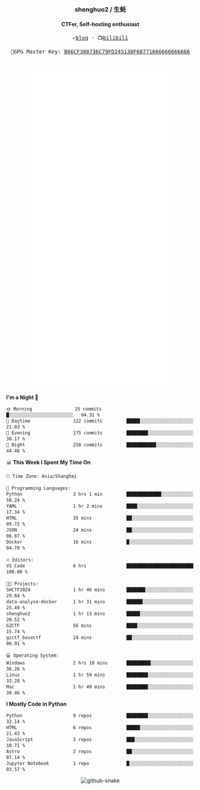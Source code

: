 <h3 align="center"> shenghuo2 / 生蚝 </h3>
<h4 align="center" >CTFer, Self-hosting enthusiast</h3>


<p align="center">
  <samp>
    ✍️<a href="https://blog.shenghuo2.top/">blog</a> -
    📺<a href="https://space.bilibili.com/85894935">bilibili</a>
  </samp>
</p>
<p align="center">
  <samp>
     🔐GPG Master Key: <a align="center" href="https://github.com/shenghuo2.gpg">B66CF308736C79FD245138F68771666666666666</a>
  </samp>
</p>
<br>
<p align="center">
  <a href="https://github.com/shenghuo2">
    <img width="400" align="top" src="https://github.com/shenghuo2/shenghuo2/blob/main/metrics.left.svg" />
  </a>
  <a href="https://github.com/shenghuo2">
    <img width="400" align="top" src="https://github.com/shenghuo2/shenghuo2/blob/main/metrics.right.svg" />
  </a>
</p>


<!--START_SECTION:waka-->
**I'm a Night 🦉** 

```text
🌞 Morning                25 commits          █░░░░░░░░░░░░░░░░░░░░░░░░   04.31 % 
🌆 Daytime                122 commits         █████░░░░░░░░░░░░░░░░░░░░   21.03 % 
🌃 Evening                175 commits         ████████░░░░░░░░░░░░░░░░░   30.17 % 
🌙 Night                  258 commits         ███████████░░░░░░░░░░░░░░   44.48 % 
```


📊 **This Week I Spent My Time On** 

```text
🕑︎ Time Zone: Asia/Shanghai

💬 Programming Languages: 
Python                   3 hrs 1 min         █████████████░░░░░░░░░░░░   50.24 % 
YAML                     1 hr 2 mins         ████░░░░░░░░░░░░░░░░░░░░░   17.34 % 
HTML                     35 mins             ██░░░░░░░░░░░░░░░░░░░░░░░   09.72 % 
JSON                     24 mins             ██░░░░░░░░░░░░░░░░░░░░░░░   06.87 % 
Docker                   16 mins             █░░░░░░░░░░░░░░░░░░░░░░░░   04.70 % 

🔥 Editors: 
VS Code                  6 hrs               █████████████████████████   100.00 % 

🐱‍💻 Projects: 
SHCTF2024                1 hr 46 mins        ███████░░░░░░░░░░░░░░░░░░   29.64 % 
data-analyse-docker      1 hr 31 mins        ██████░░░░░░░░░░░░░░░░░░░   25.49 % 
shenghuo2                1 hr 13 mins        █████░░░░░░░░░░░░░░░░░░░░   20.52 % 
GZCTF                    56 mins             ████░░░░░░░░░░░░░░░░░░░░░   15.74 % 
gzctf_basectf            24 mins             ██░░░░░░░░░░░░░░░░░░░░░░░   06.91 % 

💻 Operating System: 
Windows                  2 hrs 10 mins       █████████░░░░░░░░░░░░░░░░   36.26 % 
Linux                    1 hr 59 mins        ████████░░░░░░░░░░░░░░░░░   33.28 % 
Mac                      1 hr 49 mins        ████████░░░░░░░░░░░░░░░░░   30.46 % 
```

**I Mostly Code in Python** 

```text
Python                   9 repos             ████████░░░░░░░░░░░░░░░░░   32.14 % 
HTML                     6 repos             █████░░░░░░░░░░░░░░░░░░░░   21.43 % 
JavaScript               3 repos             ███░░░░░░░░░░░░░░░░░░░░░░   10.71 % 
Astro                    2 repos             ██░░░░░░░░░░░░░░░░░░░░░░░   07.14 % 
Jupyter Notebook         1 repo              █░░░░░░░░░░░░░░░░░░░░░░░░   03.57 % 
```




<!--END_SECTION:waka-->


<div align="center">
  <picture>
    <source media="(prefers-color-scheme: dark)" srcset="https://gist.githubusercontent.com/shenghuo2/bfce20b14ab0484cef03bae6e60e0b3a/raw/github-snake-dark.svg" />
    <source media="(prefers-color-scheme: light)" srcset="https://gist.githubusercontent.com/shenghuo2/bfce20b14ab0484cef03bae6e60e0b3a/raw/github-snake.svg" />
    <img alt="github-snake" src="https://gist.githubusercontent.com/shenghuo2/bfce20b14ab0484cef03bae6e60e0b3a/raw/github-snake.svg" />
  </picture>
</div>

<!--
**shenghuo2/shenghuo2** is a ✨ _special_ ✨ repository because its `README.md` (this file) appears on your GitHub profile.

Here are some ideas to get you started:

- 🔭 I’m currently working on ...
- 🌱 I’m currently learning ...
- 👯 I’m looking to collaborate on ...
- 🤔 I’m looking for help with ...
- 💬 Ask me about ...
- 📫 How to reach me: ...
- 😄 Pronouns: ...
- ⚡ Fun fact: ...
-->
